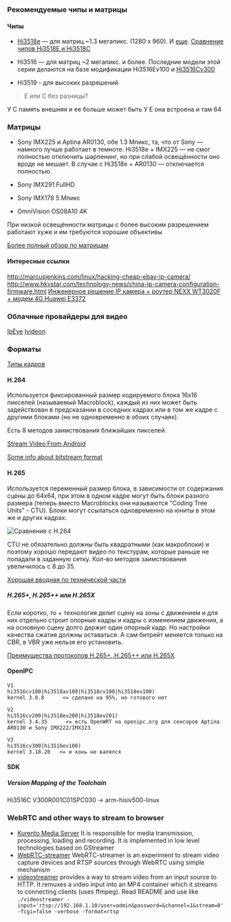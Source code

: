 ### Рекомендуемые чипы и матрицы

#### Чипы

* [Hi3518e](https://github.com/PeterEmbedded/Hi3518E-IP-Camera) — для матриц ~1.3 мегапикс. (1280 х 960). И [еще](https://zftlab.org/pages/2015090300.html). [Сравнение чипов Hi3518E и Hi3518C](http://www.cctvsp.ru/articles/soc-protsessor-ip-kamer-hi3518e-protiv-hi3518c)

* Hi3516 — для матриц ~2 мегапикс. и более. Последние модели этой серии делаются
    на базе модификации Hi3516Ev100 и [Hi3516Cv300](http://support.hkvstar.com/file/Hi3516CV300_DataSheet_Brief.pdf)

* Hi3519 - для высоких разрешений

> Е или С без разницы?

У С память внешняя и ее больше может быть
У Е она встроена и там 64

### Матрицы

* Sony IMX225 и Aptina AR0130, обе 1.3 Мпикс, та, что от Sony — намного лучше работает в темноте. Hi3518e + IMX225 — не смог полностью отключить шарпенинг, но при слабой освещённости оно вроде не мешает. В случае с Hi3518e + AR0130 — отключается полностью.

* Sony IMX291 FullHD 

* Sony IMX178 5 Мпикс 

* OmniVision OS08A10 4K

При низкой освещённости матрицы с более высоким разрешением работают хуже и им требуются хорошие объективы

[Более полный обзор по матрицам](http://www.cctvsp.ru/articles/obzor-i-sravnenie-matrits-dlya-kamer-videonablyudeniya)

#### Интересные ссылки

http://marcusjenkins.com/linux/hacking-cheap-ebay-ip-camera/
http://www.hkvstar.com/technology-news/china-ip-camera-configuration-firmware.html
[Инженерное решение IP камера + роутер NEXX WT3020F + модем 4G Huawei E3372](http://www.youcam.pro/4G-camera)

### Облачные провайдеры для видео

[IpEye](https://www.ipeye.ru/tarify)
[Ivideon](https://ru.ivideon.com/)

### Форматы

[Типы кадров](https://ru.wikipedia.org/wiki/%D0%A2%D0%B8%D0%BF%D1%8B_%D0%BA%D0%B0%D0%B4%D1%80%D0%BE%D0%B2)

#### H.264

Используется фиксированный размер кодируемого блока 16x16 пикселей (называемый
Macroblock), каждый из них может быть задействован в предсказании в соседних
кадрах или в том же кадре с другими блоками (но не одновременно в обоих
случаях).

Есть 8 методов заимствования ближайших пикселей.

[Stream Video From Android](http://cagneymoreau.com/stream-video-android/)

[Some info about bitstream format](https://stackoverflow.com/questions/24884827/possible-locations-for-sequence-picture-parameter-sets-for-h-264-stream/24890903#24890903)

#### H.265

Используется переменный размер блока, в зависимости от содержания сцены до
64x64, при этом в одном кадре могут быть блоки разного размера (теперь вместо
Macroblocks они называются "Coding Tree Units" - CTU). Блоки могут ссылаться
одновременно на юниты в этом же и других кадрах.

![Сравнение с H.264](https://blog.frame.io/wp-content/uploads/2018/09/HEVC-Macroblock2.jpg)

CTU не обязательно должны быть квадратными (как макроблоки) и поэтому хорошо
передают видео по текстурам, которые раньше не попадали в заданную сетку. Кол-во
методов заимствования увеличилось с 8 до 35.

[Хорошая вводная по технической части](http://www.rle.mit.edu/eems/wp-content/uploads/2014/06/H.265-HEVC-Tutorial-2014-ISCAS.pdf)

##### H.265+, H.265++ или H.265X

Если коротко, то + технология делит сцену на зоны с движением и для них отдельно
строит опорные кадры и кадры с изменением движения, а на основную сцену долго
держит один опорный кадр. Но настройки качества сжатия должны оставаться. А сам
битрейт меняется только на CBR, в VBR уже нельзя его установить.

[Преимущества протоколов H.265+, H.265++ или H.265X](http://www.youcam.pro/new-protocol-H265X)

#### OpenIPC

```
V1
hi3516cv100|hi3518av100|hi3518cv100|hi3518ev100)
kernel 3.0.8      <= сделано на 95%, но готового нет

V2
hi3516cv200|hi3518ev200|hi3518ev201)
kernel 3.4.35      <= есть OpenWRT на openipc.org для сенсоров Aptina AR0130 и Sony IMX222/IMX323

V3
hi3516сv300|hi3516ev100)
kernel 3.18.20   <= и конь не валялся
```
#### SDK

##### Version Mapping of the Toolchain

Hi3516C V300R001C01SPC030 -> arm-hisiv500-linux

### WebRTC and other ways to stream to browser

- [Kurento Media Server](https://github.com/Kurento/kurento-media-server) It is responsible for media transmission, processing, loading and recording. It is implemented in low level technologies based on GStreamer
- [WebRTC-streamer](https://github.com/mpromonet/webrtc-streamer) WebRTC-streamer is an experiment to stream video capture devices and RTSP sources through WebRTC using simple mechanism
- [videostreamer](https://github.com/horgh/videostreamer) provides a way to stream video from an input source to HTTP. It remuxes a video input into an MP4 container which it streams to connecting clients (uses ffmpeg). Read README and use like `./videostreamer -input='rtsp://192.168.1.10/user=admin&password=&channel=1&stream=0' -fcgi=false -verbose -format=rtsp `
